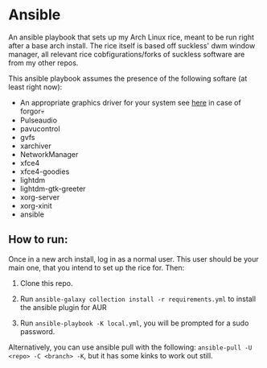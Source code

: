 # Ansible

An ansible playbook that sets up my Arch Linux rice, meant to be run right after a base arch install.
The rice itself is based off suckless' dwm window manager, all relevant rice cobfigurations/forks of suckless software are from my other repos.

This ansible playbook assumes the presence of the following softare (at least right now):

- An appropriate graphics driver for your system
see [here](docs/linux_video_driver_checklist.md) in case of forgor💀
- Pulseaudio
- pavucontrol
- gvfs
- xarchiver
- NetworkManager
- xfce4
- xfce4-goodies
- lightdm
- lightdm-gtk-greeter
- xorg-server
- xorg-xinit
- ansible

## How to run:

Once in a new arch install, log in as a normal user.
This user should be your main one, that you intend to set up the rice for.
Then:

1) Clone this repo.

2) Run `ansible-galaxy collection install -r requirements.yml` to install the ansible plugin for AUR

3) Run `ansible-playbook -K local.yml`, you will be prompted for a sudo password.

Alternatively, you can use ansible pull with the following: `ansible-pull -U <repo> -C <branch> -K`,
but it has some kinks to work out still.
